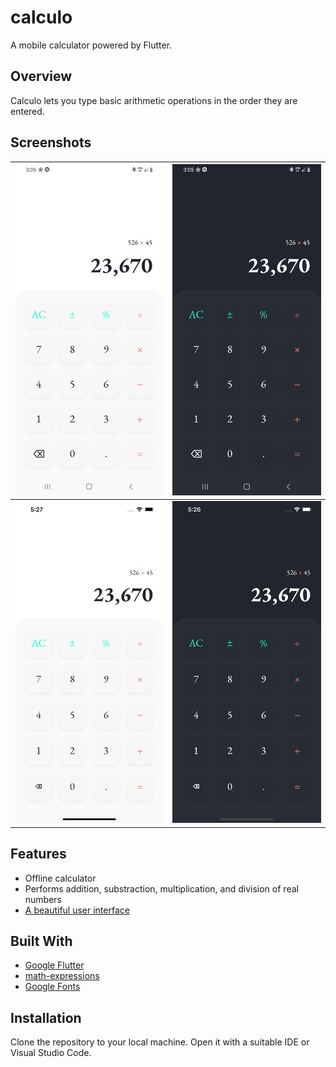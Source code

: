 # calculo

A mobile calculator powered by Flutter.

## Overview
Calculo lets you type basic arithmetic operations in the order they are entered.

## Screenshots
|![Light Mode Android](screenshots/LightMode.jpg)|![Dark Mode Android](screenshots/DarkMode.jpg)|
|---|---|
|![Light Mode iOS](screenshots/LightModeiOS.png)|![Dark Mode iOS](screenshots/DarkModeiOS.png)|

## Features
- Offline calculator
- Performs addition, substraction, multiplication, and division of real numbers
- [A beautiful user interface](https://dribbble.com/shots/14709020-Calculator/attachments/6408579?mode=media)

## Built With
- [Google Flutter](https://flutter.dev/)
- [math-expressions](https://pub.dev/packages/math_expressions)
- [Google Fonts](https://pub.dev/packages/google_fonts)

## Installation
Clone the repository to your local machine. Open it with a suitable IDE or Visual Studio Code.
